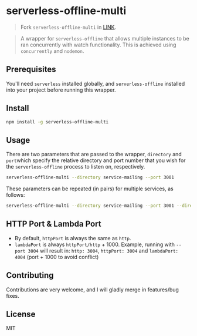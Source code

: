 # serverless-offline-multi

> Fork `serverless-offline-multi` in [LINK](https://github.com/isitgeorge/serverless-offline-multi).

> A wrapper for `serverless-offline` that allows multiple instances to be ran concurrently with watch functionality. This is achieved using `concurrently` and `nodemon`.

## Prerequisites

You'll need `serverless` installed globally, and `serverless-offline` installed into your project before running this wrapper.  

## Install

```bash
npm install -g serverless-offline-multi
```

## Usage

There are two parameters that are passed to the wrapper, `directory` and `port`which specify the relative directory and port number that you wish for the `serverless-offline` process to listen on, respectively.

```bash
serverless-offline-multi --directory service-mailing --port 3001
```
These parameters can be repeated (in pairs) for multiple services, as follows:

```bash
serverless-offline-multi --directory service-mailing --port 3001 --directory service-account --port 3002
```

## HTTP Port & Lambda Port

* By default, `httpPort` is always the same as `http`.
* `lambdaPort` is always `httpPort/http` + 1000. Example, running with `--port 3004` will result in: `http: 3004`, `httpPort: 3004` and `lambdaPort: 4004` (port + 1000 to avoid conflict)

## Contributing
Contributions are very welcome, and I will gladly merge in features/bug fixes.

## License

MIT